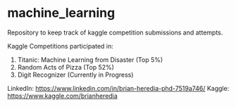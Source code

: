 # machine_learning

Repository to keep track of kaggle competition submissions and attempts.

Kaggle Competitions participated in:

  1. Titanic: Machine Learning from Disaster (Top 5%)
  2. Random Acts of Pizza (Top 52%)
  3. Digit Recognizer (Currently in Progress)
  
  
  
LinkedIn: https://www.linkedin.com/in/brian-heredia-phd-7519a746/
Kaggle: https://www.kaggle.com/brianheredia
